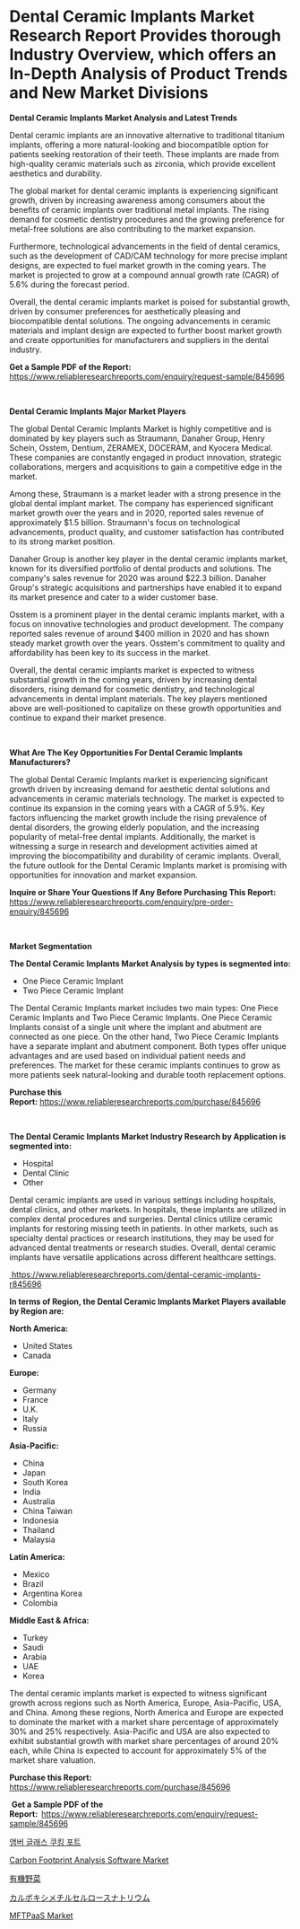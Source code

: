 <p><h1>Dental Ceramic Implants Market Research Report Provides thorough Industry Overview, which offers an In-Depth Analysis of Product Trends and New Market Divisions</h1></p><p><strong>Dental Ceramic Implants Market Analysis and Latest Trends</strong></p>
<p><p>Dental ceramic implants are an innovative alternative to traditional titanium implants, offering a more natural-looking and biocompatible option for patients seeking restoration of their teeth. These implants are made from high-quality ceramic materials such as zirconia, which provide excellent aesthetics and durability.</p><p>The global market for dental ceramic implants is experiencing significant growth, driven by increasing awareness among consumers about the benefits of ceramic implants over traditional metal implants. The rising demand for cosmetic dentistry procedures and the growing preference for metal-free solutions are also contributing to the market expansion.</p><p>Furthermore, technological advancements in the field of dental ceramics, such as the development of CAD/CAM technology for more precise implant designs, are expected to fuel market growth in the coming years. The market is projected to grow at a compound annual growth rate (CAGR) of 5.6% during the forecast period.</p><p>Overall, the dental ceramic implants market is poised for substantial growth, driven by consumer preferences for aesthetically pleasing and biocompatible dental solutions. The ongoing advancements in ceramic materials and implant design are expected to further boost market growth and create opportunities for manufacturers and suppliers in the dental industry.</p></p>
<p><strong>Get a Sample PDF of the Report:&nbsp;</strong> <a href="https://www.reliableresearchreports.com/enquiry/request-sample/845696">https://www.reliableresearchreports.com/enquiry/request-sample/845696</a></p>
<p>&nbsp;</p>
<p><strong>Dental Ceramic Implants Major Market Players</strong></p>
<p><p>The global Dental Ceramic Implants Market is highly competitive and is dominated by key players such as Straumann, Danaher Group, Henry Schein, Osstem, Dentium, ZERAMEX, DOCERAM, and Kyocera Medical. These companies are constantly engaged in product innovation, strategic collaborations, mergers and acquisitions to gain a competitive edge in the market.</p><p>Among these, Straumann is a market leader with a strong presence in the global dental implant market. The company has experienced significant market growth over the years and in 2020, reported sales revenue of approximately $1.5 billion. Straumann's focus on technological advancements, product quality, and customer satisfaction has contributed to its strong market position.</p><p>Danaher Group is another key player in the dental ceramic implants market, known for its diversified portfolio of dental products and solutions. The company's sales revenue for 2020 was around $22.3 billion. Danaher Group's strategic acquisitions and partnerships have enabled it to expand its market presence and cater to a wider customer base.</p><p>Osstem is a prominent player in the dental ceramic implants market, with a focus on innovative technologies and product development. The company reported sales revenue of around $400 million in 2020 and has shown steady market growth over the years. Osstem's commitment to quality and affordability has been key to its success in the market.</p><p>Overall, the dental ceramic implants market is expected to witness substantial growth in the coming years, driven by increasing dental disorders, rising demand for cosmetic dentistry, and technological advancements in dental implant materials. The key players mentioned above are well-positioned to capitalize on these growth opportunities and continue to expand their market presence.</p></p>
<p>&nbsp;</p>
<p><strong>What Are The Key Opportunities For Dental Ceramic Implants Manufacturers?</strong></p>
<p><p>The global Dental Ceramic Implants market is experiencing significant growth driven by increasing demand for aesthetic dental solutions and advancements in ceramic materials technology. The market is expected to continue its expansion in the coming years with a CAGR of 5.9%. Key factors influencing the market growth include the rising prevalence of dental disorders, the growing elderly population, and the increasing popularity of metal-free dental implants. Additionally, the market is witnessing a surge in research and development activities aimed at improving the biocompatibility and durability of ceramic implants. Overall, the future outlook for the Dental Ceramic Implants market is promising with opportunities for innovation and market expansion.</p></p>
<p><strong>Inquire or Share Your Questions If Any Before Purchasing This Report:</strong> <a href="https://www.reliableresearchreports.com/enquiry/pre-order-enquiry/845696">https://www.reliableresearchreports.com/enquiry/pre-order-enquiry/845696</a></p>
<p>&nbsp;</p>
<p><strong>Market Segmentation</strong></p>
<p><strong>The Dental Ceramic Implants Market Analysis by types is segmented into:</strong></p>
<p><ul><li>One Piece Ceramic Implant</li><li>Two Piece Ceramic Implant</li></ul></p>
<p><p>The Dental Ceramic Implants market includes two main types: One Piece Ceramic Implants and Two Piece Ceramic Implants. One Piece Ceramic Implants consist of a single unit where the implant and abutment are connected as one piece. On the other hand, Two Piece Ceramic Implants have a separate implant and abutment component. Both types offer unique advantages and are used based on individual patient needs and preferences. The market for these ceramic implants continues to grow as more patients seek natural-looking and durable tooth replacement options.</p></p>
<p><strong>Purchase this Report:&nbsp;</strong><a href="https://www.reliableresearchreports.com/purchase/845696">https://www.reliableresearchreports.com/purchase/845696</a></p>
<p>&nbsp;</p>
<p><strong>The Dental Ceramic Implants Market Industry Research by Application is segmented into:</strong></p>
<p><ul><li>Hospital</li><li>Dental Clinic</li><li>Other</li></ul></p>
<p><p>Dental ceramic implants are used in various settings including hospitals, dental clinics, and other markets. In hospitals, these implants are utilized in complex dental procedures and surgeries. Dental clinics utilize ceramic implants for restoring missing teeth in patients. In other markets, such as specialty dental practices or research institutions, they may be used for advanced dental treatments or research studies. Overall, dental ceramic implants have versatile applications across different healthcare settings.</p></p>
<p><a href="https://www.reliableresearchreports.com/dental-ceramic-implants-r845696">&nbsp;https://www.reliableresearchreports.com/dental-ceramic-implants-r845696</a></p>
<p><strong>In terms of Region, the Dental Ceramic Implants Market Players available by Region are:</strong></p>
<p>
    <p> <strong> North America: </strong>
        <ul>
            <li>United States</li>
            <li>Canada</li>
        </ul>
        </p> 
    <p> <strong> Europe: </strong>
        <ul>
            <li>Germany</li>
            <li>France</li>
            <li>U.K.</li>
            <li>Italy</li>
            <li>Russia</li>
        </ul>
        </p> 
    <p> <strong> Asia-Pacific: </strong>
        <ul>
            <li>China</li>
            <li>Japan</li>
            <li>South Korea</li>
            <li>India</li>
            <li>Australia</li>
            <li>China Taiwan</li>
            <li>Indonesia</li>
            <li>Thailand</li>
            <li>Malaysia</li>
        </ul>
        </p> 
    <p> <strong> Latin America: </strong>
        <ul>
            <li>Mexico</li>
            <li>Brazil</li>
            <li>Argentina Korea</li>
            <li>Colombia</li>
        </ul>
        </p> 
    <p> <strong> Middle East & Africa: </strong>
        <ul>
            <li>Turkey</li>
            <li>Saudi</li>
            <li>Arabia</li>
            <li>UAE</li>
            <li>Korea</li>
        </ul>
    </p>
    </p>
<p><p>The dental ceramic implants market is expected to witness significant growth across regions such as North America, Europe, Asia-Pacific, USA, and China. Among these regions, North America and Europe are expected to dominate the market with a market share percentage of approximately 30% and 25% respectively. Asia-Pacific and USA are also expected to exhibit substantial growth with market share percentages of around 20% each, while China is expected to account for approximately 5% of the market share valuation.</p></p>
<p><strong>Purchase this Report: </strong><a href="https://www.reliableresearchreports.com/purchase/845696">https://www.reliableresearchreports.com/purchase/845696</a></p>
<p>&nbsp;<strong>Get a Sample PDF of the Report:&nbsp;&nbsp;</strong><a href="https://www.reliableresearchreports.com/enquiry/request-sample/845696">https://www.reliableresearchreports.com/enquiry/request-sample/845696</a></p>
<p><strong></strong></p>
<p><p><a href="https://medium.com/@sherlock567567/%EC%95%B0%EB%B2%84-%EA%B8%80%EB%9D%BC%EC%8A%A4-%EC%9A%94%EB%A6%AC-%EB%83%84%EB%B9%84-%EC%8B%9C%EC%9E%A5-2031%EB%85%84%EA%B9%8C%EC%A7%80%EC%9D%98-%EC%84%B1%EA%B3%B5%EC%A0%81%EC%9D%B8-%EB%B9%84%EC%A6%88%EB%8B%88%EC%8A%A4-%EC%A0%84%EB%9E%B5-%EC%98%88%EC%B8%A1%EC%9D%84-%EC%9C%84%ED%95%9C-%EC%97%B4%EC%87%A0-caa85770edb5">앰버 글래스 쿠킹 포트</a></p><p><a href="https://github.com/moyahfrancoestellec51j635wcx/Market-Research-Report-List-3/blob/main/carbon-footprint-analysis-software-market.md">Carbon Footprint Analysis Software Market</a></p><p><a href="https://medium.com/@alfredodance/%E6%9C%89%E6%A9%9F%E9%87%8E%E8%8F%9C%E5%B8%82%E5%A0%B4%E3%81%AF-2031%E5%B9%B4%E3%81%BE%E3%81%A7%E3%81%AE%E5%B8%82%E5%A0%B4%E3%82%B7%E3%82%A7%E3%82%A2-%E3%82%B5%E3%82%A4%E3%82%BA-%E4%BA%88%E6%B8%AC%E3%82%92%E9%87%8D%E8%A6%96%E3%81%97%E3%81%A6%E3%81%84%E3%81%BE%E3%81%99-d5429e7d8f91">有機野菜</a></p><p><a href="https://medium.com/@charityrice70/%E3%83%8A%E3%83%88%E3%83%AA%E3%82%A6%E3%83%A0%E3%82%AB%E3%83%AB%E3%83%9C%E3%82%AD%E3%82%B7%E3%83%A1%E3%83%81%E3%83%AB%E3%82%BB%E3%83%AB%E3%83%AD%E3%83%BC%E3%82%B9%E5%B8%82%E5%A0%B4-2031%E5%B9%B4%E3%81%BE%E3%81%A7%E3%81%AE%E6%88%90%E5%8A%9F%E3%81%99%E3%82%8B%E3%83%93%E3%82%B8%E3%83%8D%E3%82%B9%E6%88%A6%E7%95%A5%E3%81%AE%E9%8D%B5-122754cb5898">カルボキシメチルセルロースナトリウム</a></p><p><a href="https://github.com/JuliaFadel1922/Market-Research-Report-List-2/blob/main/mftpaas-market.md">MFTPaaS Market</a></p></p>